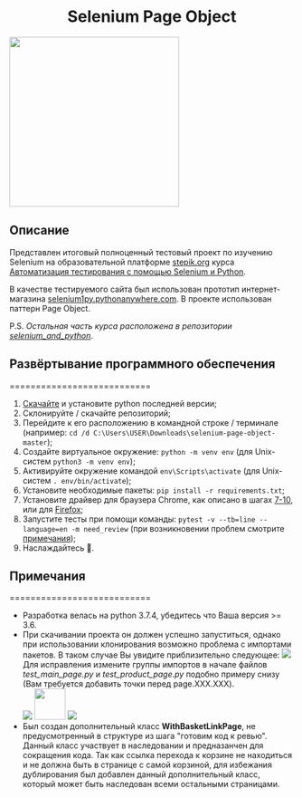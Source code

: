 <h1 align="center">Selenium Page Object</h1>
<img src="https://selenium-python.com/wp-content/uploads/2017/11/cropped-logo-mini.png" width="300">

<h2>Описание</h2>
<p>Представлен итоговый полноценный тестовый проект по изучению Selenium на образовательной платформе <a href="https://stepik.org" target="_blank">stepik.org</a> курса <a href="https://stepik.org/course/575/syllabus" target="_blank">Автоматизация тестирования с помощью Selenium и Python</a>.</p>
<p>В качестве тестируемого сайта был использован прототип интернет-магазина <a href="http://selenium1py.pythonanywhere.com" target="_blank">selenium1py.pythonanywhere.com</a>. В проекте использован паттерн Page Object.</p>
<p>P.S. <i>Остальная часть курса расположена в репозитории <a href="https://github.com/Delictum/selenium_and_python" target="_blank">selenium_and_python</a></i>.</p>

<h2>Развёртывание программного обеспечения</h2>
===========================
<ol>
  <li><a href="https://www.python.org/downloads/" target="_blank">Скачайте</a> и установите python последней версии;</li>
  <li>Склонируйте / скачайте репозиторий;</li>
  <li>Перейдите к его расположению в командной строке / терминале (например: <code>cd /d C:\Users\USER\Downloads\selenium-page-object-master</code>);</li>
  <li>Создайте виртуальное окружение: <code>python -m venv env</code> (для Unix-систем <code>python3 -m venv env</code>);</li>
  <li>Активируйте окружение командой <code>env\Scripts\activate</code> (для Unix-систем <code>. env/bin/activate</code>);</li>
  <li>Установите необходимые пакеты: <code>pip install -r requirements.txt</code>;</li>
  <li>Установите драйвер для браузера Chrome, как описано в шагах <a href="https://stepik.org/lesson/25969/step/7" target="_blank"> 7-10</a>, или для <a href="https://stepik.org/lesson/237240/step/5" target="_blank">Firefox</a>;</li>
  <li>Запустите тесты при помощи команды: <code>pytest -v --tb=line --language=en -m need_review</code> (при возникновении проблем смотрите <a href="#notes">примечания</a>);</li>
  <li>Наслаждайтесь 🎉.</li>
</ol>

<h2 id="notes">Примечания</h2>
===========================
<ul>
    <li>Разработка велась на python 3.7.4, убедитесь что Ваша версия >= 3.6.</li>
    <li>
        При скачивании проекта он должен успешно запуститься, однако при использовании клонирования возможно проблема с импортами пакетов. В таком случае Вы увидите приблизительно следующее: <img src="https://sun9-38.userapi.com/impf/cGTU8MZ-MyxOTXOhe3JWg-EepPvm4iMJMsOjOA/30ARZ_MwGFQ.jpg?size=1894x340&quality=96&proxy=1&sign=aabe814f316c4f1f057a429187a7f2d6&type=album">Для исправления измените группы импортов в начале файлов <i>test_main_page.py</i> и <i>test_product_page.py</i> подобно примеру снизу (Вам требуется добавить точки перед page.XXX.XXX).
        <div>
            <img src="https://sun9-57.userapi.com/impf/BypCA-H_GP7m1Eas3bLAjllc4IHK0_QRfjbAkA/dFC4CP6EgBE.jpg?size=299x63&quality=96&proxy=1&sign=e3f35aa120e7820b3c0b4700e0a5d707&type=album">
            <img height="55px" src="https://avatanplus.com/files/resources/original/5a16589dca5bc15fe74a2885.png">
            <img src="https://sun9-35.userapi.com/impf/KD2NVi9PS_YVpQ0-vadot-Kbn8qMPJi-1hZDnA/1JUHuvWwx34.jpg?size=309x65&quality=96&proxy=1&sign=0f0529269a3268c4a7030261feec8617&type=album">
        </div>
    </li>
    <li>Был создан дополнительный класс <b>WithBasketLinkPage</b>, не предусмотренный в структуре из шага "готовим код к ревью". Данный класс участвует в наследовании и предназанчен для сокращения кода. Так как ссылка перехода к корзине не находиться и не должна быть в странице с самой корзиной, для избежания дублирования был добавлен данный дополнительный класс, который может быть наследован всеми остальными страницами.</li>
</ul>

